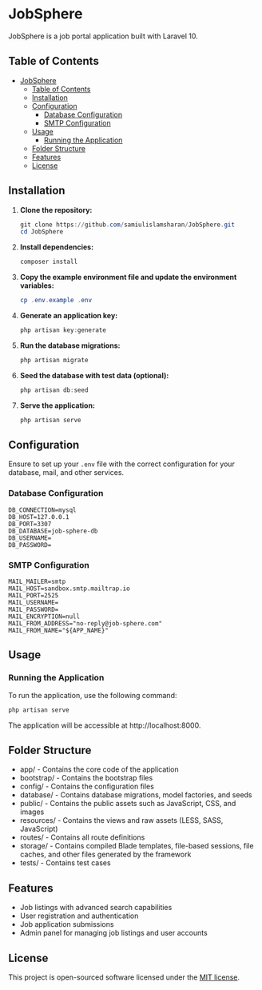 # JobSphere

JobSphere is a job portal application built with Laravel 10.

## Table of Contents

- [JobSphere](#jobsphere)
  - [Table of Contents](#table-of-contents)
  - [Installation](#installation)
  - [Configuration](#configuration)
    - [Database Configuration](#database-configuration)
    - [SMTP Configuration](#smtp-configuration)
  - [Usage](#usage)
    - [Running the Application](#running-the-application)
  - [Folder Structure](#folder-structure)
  - [Features](#features)
  - [License](#license)

## Installation

1. **Clone the repository:**

   ```powershell
   git clone https://github.com/samiulislamsharan/JobSphere.git
   cd JobSphere
   ```
2. **Install dependencies:**

   ```powershell
   composer install
   ```
3. **Copy the example environment file and update the environment variables:**

   ```powershell
   cp .env.example .env
   ```
4. **Generate an application key:**

   ```powershell
   php artisan key:generate
   ```
5. **Run the database migrations:**

   ```powershell
   php artisan migrate
   ```
6. **Seed the database with test data (optional):**

   ```powershell
   php artisan db:seed
   ```
7. **Serve the application:**

   ```powershell
   php artisan serve
   ```

## Configuration

Ensure to set up your `.env` file with the correct configuration for your database, mail, and other services.

### Database Configuration

```env
DB_CONNECTION=mysql
DB_HOST=127.0.0.1
DB_PORT=3307
DB_DATABASE=job-sphere-db
DB_USERNAME=
DB_PASSWORD=
```

### SMTP Configuration

```env
MAIL_MAILER=smtp
MAIL_HOST=sandbox.smtp.mailtrap.io
MAIL_PORT=2525
MAIL_USERNAME=
MAIL_PASSWORD=
MAIL_ENCRYPTION=null
MAIL_FROM_ADDRESS="no-reply@job-sphere.com"
MAIL_FROM_NAME="${APP_NAME}"
```

## Usage

### Running the Application

To run the application, use the following command:

```powershell
php artisan serve
```

The application will be accessible at http://localhost:8000.

## Folder Structure

- app/ - Contains the core code of the application
- bootstrap/ - Contains the bootstrap files
- config/ - Contains the configuration files
- database/ - Contains database migrations, model factories, and seeds
- public/ - Contains the public assets such as JavaScript, CSS, and images
- resources/ - Contains the views and raw assets (LESS, SASS, JavaScript)
- routes/ - Contains all route definitions
- storage/ - Contains compiled Blade templates, file-based sessions, file caches, and other files generated by the framework
- tests/ - Contains test cases

## Features

- Job listings with advanced search capabilities
- User registration and authentication
- Job application submissions
- Admin panel for managing job listings and user accounts

## License

This project is open-sourced software licensed under the [MIT license]().
